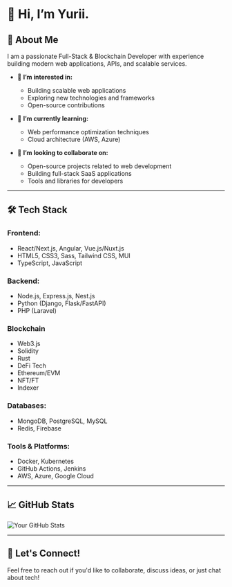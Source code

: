 # 👋 Hi, I’m Yurii.

## 🚀 About Me
I am a passionate Full-Stack & Blockchain Developer with experience building modern web applications, APIs, and scalable services.

- 👀 **I’m interested in:**  
  - Building scalable web applications  
  - Exploring new technologies and frameworks  
  - Open-source contributions  

- 🌱 **I’m currently learning:**  
  - Web performance optimization techniques  
  - Cloud architecture (AWS, Azure)

- 💞️ **I’m looking to collaborate on:**  
  - Open-source projects related to web development  
  - Building full-stack SaaS applications  
  - Tools and libraries for developers

---

## 🛠️ Tech Stack

### Frontend:
- React/Next.js, Angular, Vue.js/Nuxt.js  
- HTML5, CSS3, Sass, Tailwind CSS, MUI  
- TypeScript, JavaScript  

### Backend:
- Node.js, Express.js, Nest.js  
- Python (Django, Flask/FastAPI)  
- PHP (Laravel)
  
### Blockchain
- Web3.js
- Solidity
- Rust
- DeFi Tech
- Ethereum/EVM
- NFT/FT
- Indexer
  
### Databases:
- MongoDB, PostgreSQL, MySQL
- Redis, Firebase

### Tools & Platforms:
- Docker, Kubernetes  
- GitHub Actions, Jenkins  
- AWS, Azure, Google Cloud  

---

## 📈 GitHub Stats
![Your GitHub Stats](https://github-readme-stats.vercel.app/api?username=HyperCodex1004&show_icons=true&theme=radical)

---

## 🤝 Let's Connect!
Feel free to reach out if you'd like to collaborate, discuss ideas, or just chat about tech!
